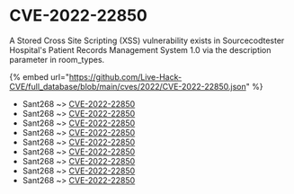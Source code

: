 # CVE-2022-22850

A Stored Cross Site Scripting (XSS) vulnerability exists in Sourcecodtester Hospital's Patient Records Management System 1.0 via the description parameter in room_types.

{% embed url="https://github.com/Live-Hack-CVE/full_database/blob/main/cves/2022/CVE-2022-22850.json" %}


* Sant268 ~> [CVE-2022-22850](https://www.alice-snow.ru/2022/database/cve-2022-22850/cve-2022-22850-sant268)
* Sant268 ~> [CVE-2022-22850](https://www.alice-snow.ru/2022/database/cve-2022-22850/cve-2022-22850-sant268)
* Sant268 ~> [CVE-2022-22850](https://www.alice-snow.ru/2022/database/cve-2022-22850/cve-2022-22850-sant268)
* Sant268 ~> [CVE-2022-22850](https://www.alice-snow.ru/2022/database/cve-2022-22850/cve-2022-22850-sant268)
* Sant268 ~> [CVE-2022-22850](https://www.alice-snow.ru/2022/database/cve-2022-22850/cve-2022-22850-sant268)
* Sant268 ~> [CVE-2022-22850](https://www.alice-snow.ru/2022/database/cve-2022-22850/cve-2022-22850-sant268)
* Sant268 ~> [CVE-2022-22850](https://www.alice-snow.ru/2022/database/cve-2022-22850/cve-2022-22850-sant268)
* Sant268 ~> [CVE-2022-22850](https://www.alice-snow.ru/2022/database/cve-2022-22850/cve-2022-22850-sant268)
* Sant268 ~> [CVE-2022-22850](https://www.alice-snow.ru/2022/database/cve-2022-22850/cve-2022-22850-sant268)
